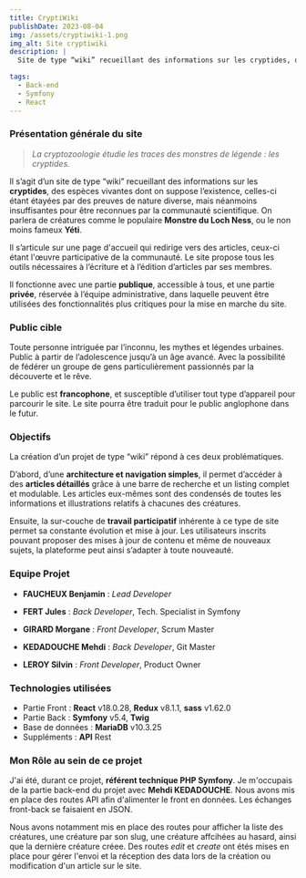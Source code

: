 ```yaml
---
title: CryptiWiki
publishDate: 2023-08-04
img: /assets/cryptiwiki-1.png
img_alt: Site cryptiwiki
description: |
  Site de type “wiki” recueillant des informations sur les cryptides, des espèces vivantes dont on suppose l’existence. Par exemple des créatures comme le populaire Monstre du Loch Ness, ou le non moins fameux Yéti.

tags:
  - Back-end
  - Symfony
  - React
---
```


### Présentation générale du site

> *La cryptozoologie étudie les traces des monstres de légende : les cryptides.*

Il s’agit d’un site de type “wiki” recueillant des informations sur les **cryptides**, des espèces vivantes dont on suppose l’existence, celles-ci étant étayées par des preuves de nature diverse, mais néanmoins insuffisantes pour être reconnues par la communauté scientifique. On parlera de créatures comme le populaire **Monstre du Loch Ness**, ou le non moins fameux **Yéti**.

Il s’articule sur une page d'accueil qui redirige vers des articles, ceux-ci étant l'œuvre participative de la communauté. Le site propose tous les outils nécessaires à l’écriture et à l’édition d’articles par ses membres.

Il fonctionne avec une partie **publique**, accessible à tous, et une partie **privée**, réservée à l’équipe administrative, dans laquelle peuvent être utilisées des fonctionnalités plus critiques pour la mise en marche du site.


### Public cible

Toute personne intriguée par l’inconnu, les mythes et légendes urbaines.
Public à partir de l’adolescence jusqu’à un âge avancé. Avec la possibilité de fédérer un groupe de gens particulièrement passionnés par la découverte et le rêve.

Le public est **francophone**, et susceptible d’utiliser tout type d’appareil pour parcourir le site. Le site pourra être traduit pour le public anglophone dans le futur. 

### Objectifs

La création d’un projet de type “wiki” répond à ces deux problématiques.
	
D’abord, d’une **architecture et navigation simples**, il permet d’accéder à des **articles détaillés** grâce à une barre de recherche et un listing complet et modulable. Les articles eux-mêmes sont des condensés de toutes les informations et illustrations relatifs à chacunes des créatures. 

Ensuite, la sur-couche de **travail participatif** inhérente à ce type de site permet sa constante évolution et mise à jour. Les utilisateurs inscrits pouvant proposer des mises à jour de contenu et même de nouveaux sujets, la plateforme peut ainsi s’adapter à toute nouveauté.

### Equipe Projet

- **FAUCHEUX Benjamin** :  *Lead Developer*

- **FERT Jules** : *Back Developer*, Tech. Specialist in Symfony

- **GIRARD Morgane** : *Front Developer*, Scrum Master

- **KEDADOUCHE Mehdi** : *Back Developer*, Git Master

- **LEROY Silvin** : *Front Developer*, Product Owner


### Technologies utilisées

- Partie Front : **React** v18.0.28, **Redux** v8.1.1, **sass** v1.62.0
- Partie Back : **Symfony** v5.4, **Twig**
- Base de données : **MariaDB** v10.3.25
- Suppléments : **API** Rest

### Mon Rôle au sein de ce projet 

J'ai été, durant ce projet, **référent technique PHP Symfony**. Je m'occupais de la partie back-end du projet avec **Mehdi KEDADOUCHE**. Nous avons mis en place des routes API afin d'alimenter le front en données. Les échanges front-back se faisaient en JSON. 

Nous avons notamment mis en place des routes pour afficher la liste des créatures, une créature par son slug, une créature affcihées au hasard, ainsi que la dernière créature créee. Des routes *edit* et *create* ont étés mises en place pour gérer l'envoi et la réception des data lors de la création ou modification d'un article sur le site. 
